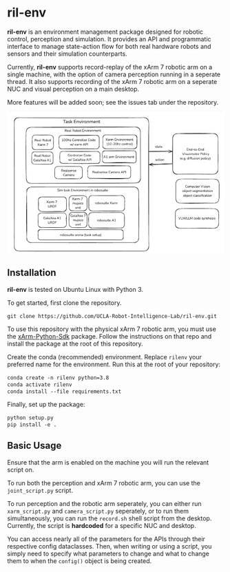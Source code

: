# ril-env
**ril-env** is an environment management package designed for robotic control, perception and simulation. It provides an API and programmatic interface to manage state-action flow for both real hardware robots and sensors and their simulation counterparts.

Currently, **ril-env** supports record-replay of the xArm 7 robotic arm on a single machine, with the option of camera perception running in a seperate thread. It also supports recording of the xArm 7 robotic arm on a seperate NUC and visual perception on a main desktop.

More features will be added soon; see the issues tab under the repository.

![System Design](system_design.png)

## Installation
**ril-env** is tested on  Ubuntu Linux with Python 3.

To get started, first clone the repository.
```
git clone https://github.com/UCLA-Robot-Intelligence-Lab/ril-env.git
```
To use this repository with the physical xArm 7 robotic arm, you must use the
[xArm-Python-Sdk](https://github.com/xArm-Developer/xArm-Python-SDK)
package. Follow the instructions on that repo and install the package
at the root of this repository.

Create the conda (recommended) environment. Replace `rilenv` your preferred name for the environment. Run this at the root of your repository:
```
conda create -n rilenv python=3.8
conda activate rilenv
conda install --file requirements.txt
```
Finally, set up the package:
```
python setup.py
pip install -e .
```
## Basic Usage

Ensure that the arm is enabled on the machine you will run the relevant script on.

To run both the perception and xArm 7 robotic arm, you can use the `joint_script.py` script. 

To run perception and the robotic arm seperately, you can either run `xarm_script.py` and `camera_script.py` seperately, or to run them simultaneously, you can run the `record.sh` shell script from the desktop. Currently, the script is **hardcoded** for a specific NUC and desktop.

You can access nearly all of the parameters for the APIs through their respective config dataclasses. Then, when writing or using a script, you simply need to specify what parameters to change and what to change them to when the `config()` object is being created. 
